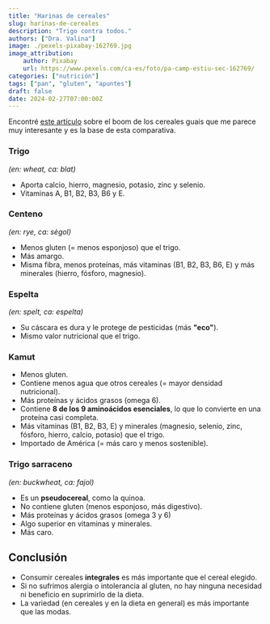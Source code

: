 ```yaml
---
title: "Harinas de cereales"
slug: harinas-de-cereales
description: "Trigo contra todos."
authors: ["Dra. Valina"]
image: ./pexels-pixabay-162769.jpg
image_attribution:
    author: Pixabay
    url: https://www.pexels.com/ca-es/foto/pa-camp-estiu-sec-162769/
categories: ["nutrición"]
tags: ["pan", "gluten", "apuntes"]
draft: false
date: 2024-02-27T07:00:00Z
---
```


Encontré [este artículo](https://www.elmundo.es/papel/boticaria-garcia/2020/03/07/5e611b72fc6c83de468b45b6.html) sobre el boom de los cereales guais que me parece muy interesante y es la base de esta comparativa.

### Trigo
*(en: wheat, ca: blat)*
- Aporta calcio, hierro, magnesio, potasio, zinc y selenio.
- Vitaminas A, B1, B2, B3, B6 y E.

### Centeno
 *(en: rye, ca: sègol)*
- Menos gluten (= menos esponjoso) que el trigo.
- Más amargo.
- Misma fibra, menos proteínas, más vitaminas (B1, B2, B3, B6, E) y más minerales (hierro, fósforo, magnesio).

### Espelta
 *(en: spelt, ca: espelta)*
- Su cáscara es dura y le protege de pesticidas (más **"eco"**).
- Mismo valor nutricional que el trigo.

### Kamut
- Menos gluten.
- Contiene menos agua que otros cereales (= mayor densidad nutricional).
- Más proteínas y ácidos grasos (omega 6).
- Contiene **8 de los 9 aminoácidos esenciales**, lo que lo convierte en una proteína casi completa.
- Más vitaminas (B1, B2, B3, E) y minerales (magnesio, selenio, zinc, fósforo, hierro, calcio, potasio) que el trigo.
- Importado de América (= más caro y menos sostenible).

### Trigo sarraceno
*(en: buckwheat, ca: fajol)*
- Es un **pseudocereal**, como la quinoa.
- No contiene gluten (menos esponjoso, más digestivo).
- Más proteínas y ácidos grasos (omega 3 y 6)
- Algo superior en vitaminas y minerales.
- Más caro.


## Conclusión
- Consumir cereales **integrales** es más importante que el cereal elegido.
- Si no sufrimos alergia o intolerancia al gluten, no hay ninguna necesidad ni beneficio en suprimirlo de la dieta.
- La variedad (en cereales y en la dieta en general) es más importante que las modas.
